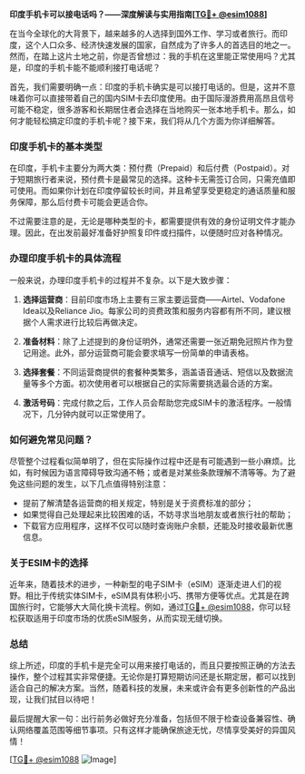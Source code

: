 **印度手机卡可以接电话吗？——深度解读与实用指南[[TG💪+ @esim1088](https://t.me/s/esim1088)]**

在当今全球化的大背景下，越来越多的人选择到国外工作、学习或者旅行。而印度，这个人口众多、经济快速发展的国家，自然成为了许多人的首选目的地之一。然而，在踏上这片土地之前，你是否曾想过：我的手机在这里能正常使用吗？尤其是，印度的手机卡能不能顺利接打电话呢？

首先，我们需要明确一点：印度的手机卡确实是可以接打电话的。但是，这并不意味着你可以直接带着自己的国内SIM卡去印度使用。由于国际漫游费用高昂且信号可能不稳定，很多游客和长期居住者会选择在当地购买一张本地手机卡。那么，如何才能轻松搞定印度的手机卡呢？接下来，我们将从几个方面为你详细解答。

### 印度手机卡的基本类型

在印度，手机卡主要分为两大类：预付费（Prepaid）和后付费（Postpaid）。对于短期旅行者来说，预付费卡是最常见的选择。这种卡无需签订合同，只需充值即可使用。而如果你计划在印度停留较长时间，并且希望享受更稳定的通话质量和服务保障，那么后付费卡可能会更适合你。

不过需要注意的是，无论是哪种类型的卡，都需要提供有效的身份证明文件才能办理。因此，在出发前最好准备好护照复印件或扫描件，以便随时应对各种情况。

### 办理印度手机卡的具体流程

一般来说，办理印度手机卡的过程并不复杂。以下是大致步骤：

1. **选择运营商**：目前印度市场上主要有三家主要运营商——Airtel、Vodafone Idea以及Reliance Jio。每家公司的资费政策和服务内容都有所不同，建议根据个人需求进行比较后再做决定。
   
2. **准备材料**：除了上述提到的身份证明外，通常还需要一张近期免冠照片作为登记用途。此外，部分运营商可能会要求填写一份简单的申请表格。

3. **选择套餐**：不同运营商提供的套餐种类繁多，涵盖语音通话、短信以及数据流量等多个方面。初次使用者可以根据自己的实际需要挑选最合适的方案。

4. **激活号码**：完成付款之后，工作人员会帮助您完成SIM卡的激活程序。一般情况下，几分钟内就可以正常使用了。

### 如何避免常见问题？

尽管整个过程看似简单明了，但在实际操作过程中还是有可能遇到一些小麻烦。比如，有时候因为语言障碍导致沟通不畅；或者是对某些条款理解不清等等。为了避免这些问题的发生，以下几点值得特别注意：

- 提前了解清楚各运营商的相关规定，特别是关于资费标准的部分；
- 如果觉得自己处理起来比较困难的话，不妨寻求当地朋友或者旅行社的帮助；
- 下载官方应用程序，这样不仅可以随时查询账户余额，还能及时接收最新优惠信息。

### 关于ESIM卡的选择

近年来，随着技术的进步，一种新型的电子SIM卡（eSIM）逐渐走进人们的视野。相比于传统实体SIM卡，eSIM具有体积小巧、携带方便等优点。尤其是在跨国旅行时，它能够大大简化换卡流程。例如，通过[TG💪+ @esim1088](https://t.me/s/esim1088)，你可以轻松获取适用于印度市场的优质eSIM服务，从而实现无缝切换。

### 总结

综上所述，印度的手机卡是完全可以用来接打电话的，而且只要按照正确的方法去操作，整个过程其实非常便捷。无论你是打算短期访问还是长期定居，都可以找到适合自己的解决方案。当然，随着科技的发展，未来或许会有更多创新性的产品出现，让我们拭目以待吧！

最后提醒大家一句：出行前务必做好充分准备，包括但不限于检查设备兼容性、确认网络覆盖范围等细节事项。只有这样才能确保旅途无忧，尽情享受美好的异国风情！

[[TG💪+ @esim1088](https://t.me/s/esim1088) ![Image](https://i.postimg.cc/4NQfJmqS/Snipaste-2025-05-13-00-14-12.png)]
